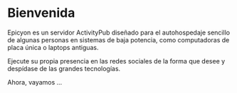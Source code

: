 # Bienvenida
Epicyon es un servidor ActivityPub diseñado para el autohospedaje sencillo de algunas personas en sistemas de baja potencia, como computadoras de placa única o laptops antiguas.

Ejecute su propia presencia en las redes sociales de la forma que desee y despídase de las grandes tecnologías.

Ahora, vayamos ...
